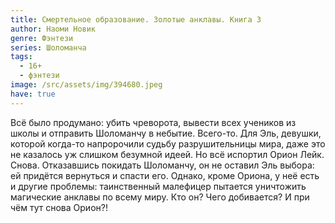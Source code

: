 ```yaml
---
title: Смертельное образование. Золотые анклавы. Книга 3
author: Наоми Новик
genre: Фэнтези
series: Шоломанча
tags:
  - 16+
  - фэнтези
image: /src/assets/img/394680.jpeg
have: true
---
```

Всё было продумано: убить чреворота, вывести всех учеников из школы и отправить Шоломанчу в небытие. Всего-то. Для Эль, девушки, которой когда-то напророчили судьбу разрушительницы мира, даже это не казалось уж слишком безумной идеей. Но всё испортил Орион Лейк. Снова. Отказавшись покидать Шоломанчу, он не оставил Эль выбора: ей придётся вернуться и спасти его. Однако, кроме Ориона, у неё есть и другие проблемы: таинственный малефицер пытается уничтожить магические анклавы по всему миру. Кто он? Чего добивается? И при чём тут снова Орион?!
